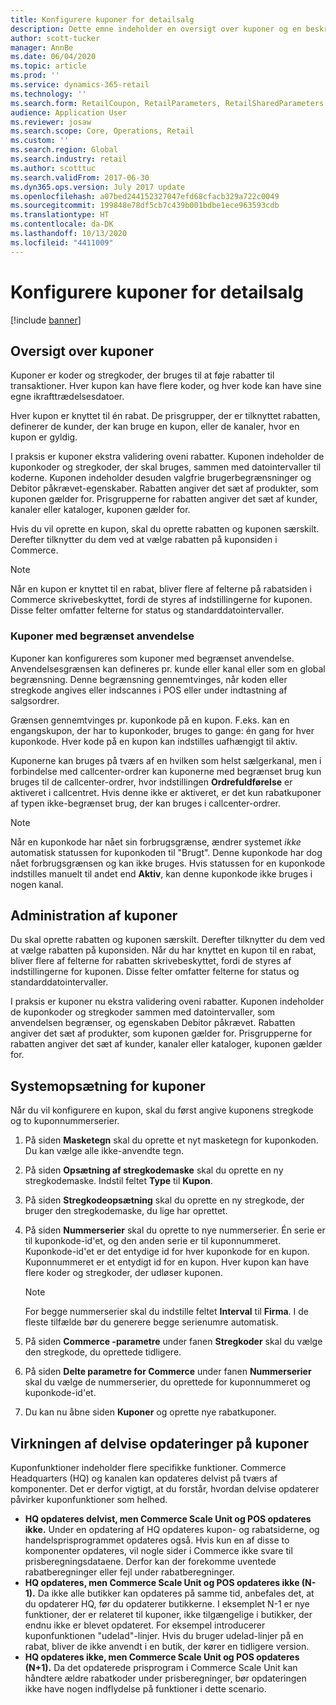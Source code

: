 ```yaml
---
title: Konfigurere kuponer for detailsalg
description: Dette emne indeholder en oversigt over kuponer og en beskrivelse af, hvordan de konfigureres.
author: scott-tucker
manager: AnnBe
ms.date: 06/04/2020
ms.topic: article
ms.prod: ''
ms.service: dynamics-365-retail
ms.technology: ''
ms.search.form: RetailCoupon, RetailParameters, RetailSharedParameters
audience: Application User
ms.reviewer: josaw
ms.search.scope: Core, Operations, Retail
ms.custom: ''
ms.search.region: Global
ms.search.industry: retail
ms.author: scotttuc
ms.search.validFrom: 2017-06-30
ms.dyn365.ops.version: July 2017 update
ms.openlocfilehash: a07bed244152327047efd68cfacb329a722c0049
ms.sourcegitcommit: 199848e78df5cb7c439b001bdbe1ece963593cdb
ms.translationtype: HT
ms.contentlocale: da-DK
ms.lasthandoff: 10/13/2020
ms.locfileid: "4411009"
---
```

# <a name="set-up-coupons-for-retail-sales"></a>Konfigurere kuponer for detailsalg

[!include [banner](includes/banner.md)]

## <a name="overview-of-coupons"></a>Oversigt over kuponer

Kuponer er koder og stregkoder, der bruges til at føje rabatter til transaktioner. Hver kupon kan have flere koder, og hver kode kan have sine egne ikrafttrædelsesdatoer.

Hver kupon er knyttet til én rabat. De prisgrupper, der er tilknyttet rabatten, definerer de kunder, der kan bruge en kupon, eller de kanaler, hvor en kupon er gyldig.

I praksis er kuponer ekstra validering oveni rabatter. Kuponen indeholder de kuponkoder og stregkoder, der skal bruges, sammen med datointervaller til koderne. Kuponen indeholder desuden valgfrie brugerbegrænsninger og Debitor påkrævet-egenskaber. Rabatten angiver det sæt af produkter, som kuponen gælder for. Prisgrupperne for rabatten angiver det sæt af kunder, kanaler eller kataloger, kuponen gælder for.

Hvis du vil oprette en kupon, skal du oprette rabatten og kuponen særskilt. Derefter tilknytter du dem ved at vælge rabatten på kuponsiden i Commerce.

> [!NOTE]
> Når en kupon er knyttet til en rabat, bliver flere af felterne på rabatsiden i Commerce skrivebeskyttet, fordi de styres af indstillingerne for kuponen. Disse felter omfatter felterne for status og standarddatointervaller.

### <a name="limited-use-coupons"></a>Kuponer med begrænset anvendelse

Kuponer kan konfigureres som kuponer med begrænset anvendelse. Anvendelsesgrænsen kan defineres pr. kunde eller kanal eller som en global begrænsning. Denne begrænsning gennemtvinges, når koden eller stregkode angives eller indscannes i POS eller under indtastning af salgsordrer.

Grænsen gennemtvinges pr. kuponkode på en kupon. F.eks. kan en engangskupon, der har to kuponkoder, bruges to gange: én gang for hver kuponkode. Hver kode på en kupon kan indstilles uafhængigt til aktiv.

Kuponerne kan bruges på tværs af en hvilken som helst sælgerkanal, men i forbindelse med callcenter-ordrer kan kuponerne med begrænset brug kun bruges til de callcenter-ordrer, hvor indstillingen **Ordrefuldførelse** er aktiveret i callcentret. Hvis denne ikke er aktiveret, er det kun rabatkuponer af typen ikke-begrænset brug, der kan bruges i callcenter-ordrer.

> [!NOTE]
> Når en kuponkode har nået sin forbrugsgrænse, ændrer systemet *ikke* automatisk statussen for kuponkoden til "Brugt". Denne kuponkode har dog nået forbrugsgrænsen og kan ikke bruges. Hvis statussen for en kuponkode indstilles manuelt til andet end **Aktiv**, kan denne kuponkode ikke bruges i nogen kanal.  

## <a name="managing-coupons"></a>Administration af kuponer

Du skal oprette rabatten og kuponen særskilt. Derefter tilknytter du dem ved at vælge rabatten på kuponsiden. Når du har knyttet en kupon til en rabat, bliver flere af felterne for rabatten skrivebeskyttet, fordi de styres af indstillingerne for kuponen. Disse felter omfatter felterne for status og standarddatointervaller.

I praksis er kuponer nu ekstra validering oveni rabatter. Kuponen indeholder de kuponkoder og stregkoder sammen med datointervaller, som anvendelsen begrænser, og egenskaben Debitor påkrævet. Rabatten angiver det sæt af produkter, som kuponen gælder for. Prisgrupperne for rabatten angiver det sæt af kunder, kanaler eller kataloger, kuponen gælder for.

## <a name="system-setup-for-coupons"></a>Systemopsætning for kuponer

Når du vil konfigurere en kupon, skal du først angive kuponens stregkode og to kuponnummerserier.

1. På siden **Masketegn** skal du oprette et nyt masketegn for kuponkoden. Du kan vælge alle ikke-anvendte tegn.
2. På siden **Opsætning af stregkodemaske** skal du oprette en ny stregkodemaske. Indstil feltet **Type** til **Kupon**.
3. På siden **Stregkodeopsætning** skal du oprette en ny stregkode, der bruger den stregkodemaske, du lige har oprettet.
4. På siden **Nummerserier** skal du oprette to nye nummerserier. Én serie er til kuponkode-id'et, og den anden serie er til kuponnummeret. Kuponkode-id'et er det entydige id for hver kuponkode for en kupon. Kuponnummeret er et entydigt id for en kupon. Hver kupon kan have flere koder og stregkoder, der udløser kuponen.

    > [!NOTE]
    > For begge nummerserier skal du indstille feltet **Interval** til **Firma**. I de fleste tilfælde bør du generere begge serienumre automatisk.

5. På siden **Commerce -parametre** under fanen **Stregkoder** skal du vælge den stregkode, du oprettede tidligere.
6. På siden **Delte parametre for Commerce** under fanen **Nummerserier** skal du vælge de nummerserier, du oprettede for kuponnummeret og kuponkode-id'et.
7. Du kan nu åbne siden **Kuponer** og oprette nye rabatkuponer.

## <a name="the-effect-of-partial-updates-on-coupons"></a>Virkningen af delvise opdateringer på kuponer

Kuponfunktioner indeholder flere specifikke funktioner. Commerce Headquarters (HQ) og kanalen kan opdateres delvist på tværs af komponenter. Det er derfor vigtigt, at du forstår, hvordan delvise opdaterer påvirker kuponfunktioner som helhed.

- **HQ opdateres delvist, men Commerce Scale Unit og POS opdateres ikke.** Under en opdatering af HQ opdateres kupon- og rabatsiderne, og handelsprisprogrammet opdateres også. Hvis kun en af disse to komponenter opdateres, vil nogle sider i Commerce ikke svare til prisberegningsdataene. Derfor kan der forekomme uventede rabatberegninger eller fejl under rabatberegninger.
- **HQ opdateres, men Commerce Scale Unit og POS opdateres ikke (N-1).** Da ikke alle butikker kan opdateres på samme tid, anbefales det, at du opdaterer HQ, før du opdaterer butikkerne. I eksemplet N-1 er nye funktioner, der er relateret til kuponer, ikke tilgængelige i butikker, der endnu ikke er blevet opdateret. For eksempel introducerer kuponfunktionen "udelad"-linjer. Hvis du bruger udelad-linjer på en rabat, bliver de ikke anvendt i en butik, der kører en tidligere version.
- **HQ opdateres ikke, men Commerce Scale Unit og POS opdateres (N+1).** Da det opdaterede prisprogram i Commerce Scale Unit kan håndtere ældre rabatkoder under prisberegninger, bør opdateringen ikke have nogen indflydelse på funktioner i dette scenario.
